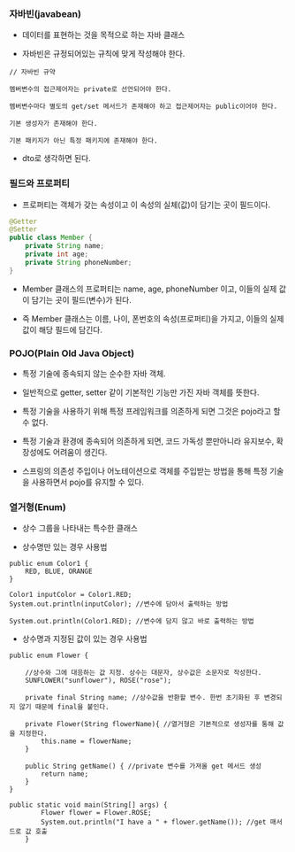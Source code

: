 ### 자바빈(javabean)

* 데이터를 표현하는 것을 목적으로 하는 자바 클래스

* 자바빈은 규정되어있는 규칙에 맞게 작성해야 한다.

```
// 자바빈 규약

멤버변수의 접근제어자는 private로 선언되어야 한다.

멤버변수마다 별도의 get/set 메서드가 존재해야 하고 접근제어자는 public이어야 한다.

기본 생성자가 존재해야 한다.

기본 패키지가 아닌 특정 패키지에 존재해야 한다.
```

* dto로 생각하면 된다.


### 필드와 프로퍼티

* 프로퍼티는 객체가 갖는 속성이고 이 속성의 실체(값)이 담기는 곳이 필드이다.

```java
@Getter
@Setter
public class Member {
    private String name;
    private int age;
    private String phoneNumber;
}
```

* Member 클래스의 프로퍼티는 name, age, phoneNumber 이고, 이들의 실제 값이 담기는 곳이 필드(변수)가 된다.

* 즉 Member 클래스는 이름, 나이, 폰번호의 속성(프로퍼티)을 가지고, 이들의 실제 값이 해당 필드에 담긴다. 


### POJO(Plain Old Java Object)

* 특정 기술에 종속되지 않는 순수한 자바 객체. 

* 일반적으로 getter, setter 같이 기본적인 기능만 가진 자바 객체를 뜻한다.

* 특정 기술을 사용하기 위해 특정 프레임워크를 의존하게 되면 그것은 pojo라고 할 수 없다.

* 특정 기술과 환경에 종속되어 의존하게 되면, 코드 가독성 뿐만아니라 유지보수, 확장성에도 어려움이 생긴다.

* 스프링의 의존성 주입이나 어노테이션으로 객체를 주입받는 방법을 통해 특정 기술을 사용하면서 pojo를 유지할 수 있다.

### 열거형(Enum)

* 상수 그룹을 나타내는 특수한 클래스

* 상수명만 있는 경우 사용법

```
public enum Color1 { 
    RED, BLUE, ORANGE 
}

Color1 inputColor = Color1.RED;
System.out.println(inputColor); //변수에 담아서 출력하는 방법

System.out.println(Color1.RED); //변수에 담지 않고 바로 출력하는 방법
```

* 상수명과 지정된 값이 있는 경우 사용법

```
public enum Flower {
    
    //상수와 그에 대응하는 값 지정. 상수는 대문자, 상수값은 소문자로 작성한다.
    SUNFLOWER("sunflower"), ROSE("rose"); 

    private final String name; //상수값을 반환할 변수. 한번 초기화된 후 변경되지 않기 때문에 final을 붙인다.

    private Flower(String flowerName){ //열거형은 기본적으로 생성자를 통해 값을 지정한다.
        this.name = flowerName;
    }

    public String getName() { //private 변수를 가져올 get 메서드 생성
        return name;
    }
}

public static void main(String[] args) {
        Flower flower = Flower.ROSE;
        System.out.println("I have a " + flower.getName()); //get 매서드로 값 호출
    }
```
